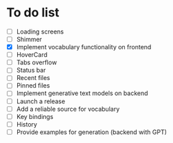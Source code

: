 # To do list

- [ ] Loading screens
- [ ] Shimmer
- [x] Implement vocabulary functionality on frontend
- [ ] HoverCard
- [ ] Tabs overflow
- [ ] Status bar
- [ ] Recent files
- [ ] Pinned files
- [ ] Implement generative text models on backend
- [ ] Launch a release
- [ ] Add a reliable source for vocabulary
- [ ] Key bindings
- [ ] History
- [ ] Provide examples for generation (backend with GPT)